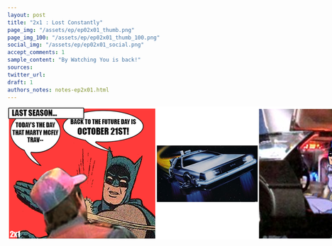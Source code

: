 ```yaml
---
layout: post
title: "2x1 : Lost Constantly"
page_img: "/assets/ep/ep02x01_thumb.png"
page_img_100: "/assets/ep/ep02x01_thumb_100.png"
social_img: "/assets/ep/ep02x01_social.png"
accept_comments: 1
sample_content: "By Watching You is back!"
sources: 
twitter_url:
draft: 1
authors_notes: notes-ep2x01.html
---
```



<div style="margin-left: auto; margin-right: auto; width: 900px;">
  <img src="/assets/ep2/ep02x01.png" alt="Welcome Back" style="width: 900px" />
</div>

<div style="display: none">
  Script:

</div>
